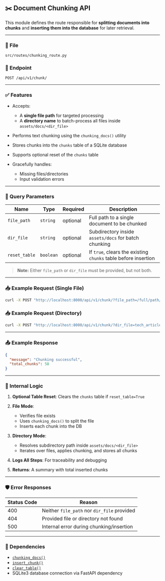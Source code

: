 ## ✂️ Document Chunking API

This module defines the route responsible for **splitting documents into chunks** and **inserting them into the database** for later retrieval.

---

### 📁 File

```
src/routes/chunking_route.py
```

### 🚀 Endpoint

```http
POST /api/v1/chunk/
```

---

### ✅ Features

* Accepts:

  * A **single file path** for targeted processing
  * A **directory name** to batch-process all files inside `assets/docs/<dir_file>`
* Performs text chunking using the `chunking_docs()` utility
* Stores chunks into the `chunks` table of a SQLite database
* Supports optional reset of the `chunks` table
* Gracefully handles:

  * Missing files/directories
  * Input validation errors

---

### 🔧 Query Parameters

| Name          | Type      | Required | Description                                                    |
| ------------- | --------- | -------- | -------------------------------------------------------------- |
| `file_path`   | `string`  | optional | Full path to a single document to be chunked                   |
| `dir_file`    | `string`  | optional | Subdirectory inside `assets/docs` for batch chunking           |
| `reset_table` | `boolean` | optional | If `true`, clears the existing `chunks` table before insertion |

> **Note:** Either `file_path` or `dir_file` must be provided, but not both.

---

### 📥 Example Request (Single File)

```bash
curl -X POST "http://localhost:8000/api/v1/chunk/?file_path=/full/path/to/file.txt"
```

### 📥 Example Request (Directory)

```bash
curl -X POST "http://localhost:8000/api/v1/chunk/?dir_file=tech_articles&reset_table=true"
```

---

### 📤 Example Response

```json
{
  "message": "Chunking successful",
  "total_chunks": 58
}
```

---

### 🧠 Internal Logic

1. **Optional Table Reset**: Clears the `chunks` table if `reset_table=True`
2. **File Mode**:

   * Verifies file exists
   * Uses `chunking_docs()` to split the file
   * Inserts each chunk into the DB
3. **Directory Mode**:

   * Resolves subdirectory path inside `assets/docs/<dir_file>`
   * Iterates over files, applies chunking, and stores all chunks
4. **Logs All Steps**: For traceability and debugging
5. **Returns**: A summary with total inserted chunks

---

### 🛡 Error Responses

| Status Code | Reason                                      |
| ----------- | ------------------------------------------- |
| 400         | Neither `file_path` nor `dir_file` provided |
| 404         | Provided file or directory not found        |
| 500         | Internal error during chunking/insertion    |

---

### 📌 Dependencies

* [`chunking_docs()`](../controllers/chunking_controller.py)
* [`insert_chunk()`](../db/insert_chunk.py)
* [`clear_table()`](../db/table_utils.py)
* SQLite3 database connection via FastAPI dependency